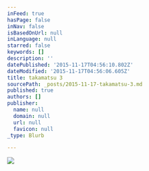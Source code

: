 ```yaml
---
inFeed: true
hasPage: false
inNav: false
isBasedOnUrl: null
inLanguage: null
starred: false
keywords: []
description: ''
datePublished: '2015-11-17T04:56:10.802Z'
dateModified: '2015-11-17T04:56:06.605Z'
title: takamatsu 3
sourcePath: _posts/2015-11-17-takamatsu-3.md
published: true
authors: []
publisher:
  name: null
  domain: null
  url: null
  favicon: null
_type: Blurb

---
```

![](https://the-grid-user-content.s3-us-west-2.amazonaws.com/2938c9bc-c400-41be-89df-ddfa0f63c869.jpg)